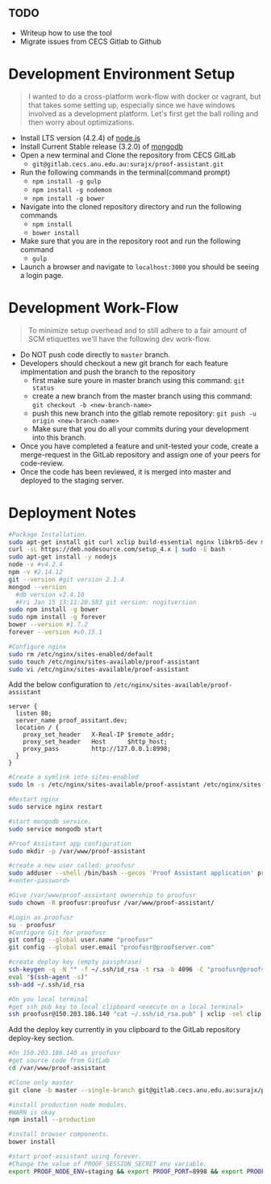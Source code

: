 ## TODO
* Writeup how to use the tool
* Migrate issues from CECS Gitlab to Github

# Development Environment Setup

> I wanted to do a cross-platform work-flow with docker or vagrant, but that 
takes some setting up, especially since we have windows involved as a 
development platform. Let's first get the ball rolling and then worry 
about optimizations.

* Install LTS version (4.2.4) of [node.js](https://nodejs.org/en/download/)
* Install Current Stable release (3.2.0) of 
[mongodb](https://www.mongodb.org/downloads#production)
* Open a new terminal and Clone the repository from CECS GitLab
  - `git@gitlab.cecs.anu.edu.au:surajx/proof-assistant.git`
* Run the following commands in the terminal(command prompt)
  - `npm install -g gulp`
  - `npm install -g nodemon`
  - `npm install -g bower`
* Navigate into the cloned repository directory and run the following commands
  - `npm install`
  - `bower install`
* Make sure that you are in the repository root and run the following command
  - `gulp`
* Launch a browser and navigate to `localhost:3000` you should be 
seeing a login page.

# Development Work-Flow

> To minimize setup overhead and to still adhere to a fair amount of SCM 
etiquettes we'll have the following dev work-flow.

* Do NOT push code directly to `master` branch.
* Developers should checkout a new git branch for each feature implmentation 
and push the branch to the repository
  - first make sure youre in master branch using this command: `git status`
  - create a new branch from the master branch using this command: 
  `git checkout -b <new-branch-name>`
  - push this new branch into the gitlab remote repository: 
  `git push -u origin <new-branch-name>`
  - Make sure that you do all your commits during your development 
  into this branch.
* Once you have completed a feature and unit-tested your code, create a 
merge-request in the GitLab repository and assign one of your 
peers for code-review.
* Once the code has been reviewed, it is merged into master and 
deployed to the staging server.

# Deployment Notes
```bash
#Package Installation.
sudo apt-get install git curl xclip build-essential nginx libkrb5-dev mongodb
curl -sL https://deb.nodesource.com/setup_4.x | sudo -E bash -
sudo apt-get install -y nodejs
node -v #v4.2.4
npm -v #2.14.12
git --version #git version 2.1.4
mongod --version
  #db version v2.4.10
  #Fri Jan 15 13:11:20.583 git version: nogitversion
sudo npm install -g bower
sudo npm install -g forever
bower --version #1.7.2
forever --version #v0.15.1

#Configure nginx
sudo rm /etc/nginx/sites-enabled/default
sudo touch /etc/nginx/sites-available/proof-assistant
sudo vi /etc/nginx/sites-available/proof-assistant
```
Add the below configuration to `/etc/nginx/sites-available/proof-assistant`
```
server {
  listen 80;
  server_name proof_assitant.dev;
  location / {
    proxy_set_header   X-Real-IP $remote_addr;
    proxy_set_header   Host      $http_host;
    proxy_pass         http://127.0.0.1:8998;
  }
}
```
```bash
#Create a symlink into sites-enabled
sudo ln -s /etc/nginx/sites-available/proof-assistant /etc/nginx/sites-enabled/proof-assistant

#Restart nginx
sudo service nginx restart

#start mongodb service.
sudo service mongodb start

#Proof Assistant app configuration
sudo mkdir -p /var/www/proof-assistant

#create a new user called: proofusr
sudo adduser --shell /bin/bash --gecos 'Proof Assistant application' proofusr
#<enter-password>

#Give /var/www/proof-assistant ownership to proofusr
sudo chown -R proofusr:proofusr /var/www/proof-assistant/

#Login as proofusr
su - proofusr
#Configure Git for proofusr
git config --global user.name "proofusr"
git config --global user.email "proofusr@proofserver.com"

#create deploy key (empty passphrase)
ssh-keygen -q -N "" -f ~/.ssh/id_rsa -t rsa -b 4096 -C "proofusr@proofserver.com"
eval "$(ssh-agent -s)"
ssh-add ~/.ssh/id_rsa

#On you local terminal
#get ssh pub key to local clipboard <execute on a local terminal>
ssh proofusr@150.203.186.140 "cat ~/.ssh/id_rsa.pub" | xclip -sel clip
```
Add the deploy key currently in you clipboard to the GitLab repository deploy-key section.
```bash
#On 150.203.186.140 as proofusr
#get source code from GitLab
cd /var/www/proof-assistant

#Clone only master
git clone -b master --single-branch git@gitlab.cecs.anu.edu.au:surajx/proof-assistant.git .

#install production node modules.
#WARN is okay
npm install --production 

#install browser components.
bower install

#start proof-assistant using forever.
#Change the value of PROOF_SESSION_SECRET env variable.
export PROOF_NODE_ENV=staging && export PROOF_PORT=8998 && export PROOF_SESSION_SECRET=w9875hfswfslsfw49w48u && forever start -w bin/www
```
